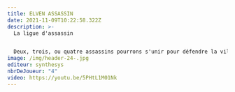 ```yaml
---
title: ELVEN ASSASSIN
date: 2021-11-09T10:22:58.322Z
description: >-
  La ligue d'assassin


  Deux, trois, ou quatre assassins pourrons s'unir pour défendre la ville. Utilisez intelligemment les quatre postes d'archer pour survivre aussi longtemps que possible. Vous pourrez choisir un des servers publics, qui demande votre aide ou décidez de défendre le château seulement avec vos frères sur un server privé.
image: /img/header-24-.jpg
editeur: synthesys
nbrDeJoueur: "4"
video: https://youtu.be/5PHtL1M01Nk
---
```

